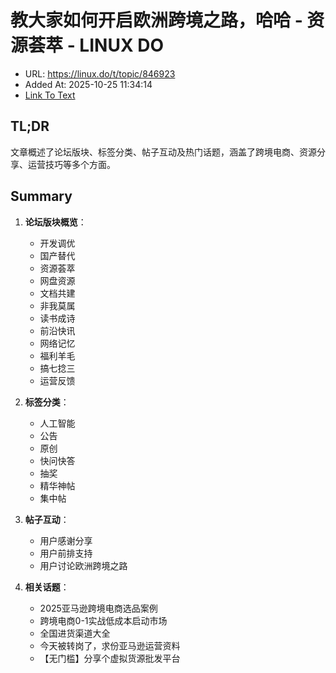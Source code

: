 # 教大家如何开启欧洲跨境之路，哈哈 - 资源荟萃 - LINUX DO
- URL: https://linux.do/t/topic/846923
- Added At: 2025-10-25 11:34:14
- [Link To Text](2025-10-25-教大家如何开启欧洲跨境之路，哈哈---资源荟萃---linux-do_raw.md)

## TL;DR
文章概述了论坛版块、标签分类、帖子互动及热门话题，涵盖了跨境电商、资源分享、运营技巧等多个方面。

## Summary
1. **论坛版块概览**：
   - 开发调优
   - 国产替代
   - 资源荟萃
   - 网盘资源
   - 文档共建
   - 非我莫属
   - 读书成诗
   - 前沿快讯
   - 网络记忆
   - 福利羊毛
   - 搞七捻三
   - 运营反馈

2. **标签分类**：
   - 人工智能
   - 公告
   - 原创
   - 快问快答
   - 抽奖
   - 精华神帖
   - 集中帖

3. **帖子互动**：
   - 用户感谢分享
   - 用户前排支持
   - 用户讨论欧洲跨境之路

4. **相关话题**：
   - 2025亚马逊跨境电商选品案例
   - 跨境电商0-1实战低成本启动市场
   - 全国进货渠道大全
   - 今天被转岗了，求份亚马逊运营资料
   - 【无门槛】分享个虚拟货源批发平台
